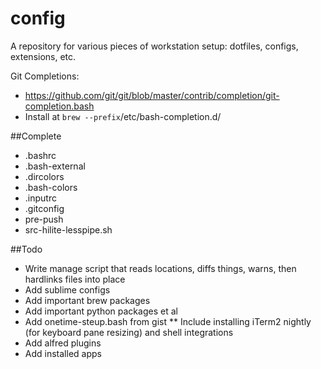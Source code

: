 # config
A repository for various pieces of workstation setup: dotfiles, configs, extensions, etc.

Git Completions:
- https://github.com/git/git/blob/master/contrib/completion/git-completion.bash
- Install at `brew --prefix`/etc/bash-completion.d/

##Complete
* .bashrc
* .bash-external
* .dircolors
* .bash-colors
* .inputrc
* .gitconfig
* pre-push
* src-hilite-lesspipe.sh

##Todo
* Write manage script that reads locations, diffs things, warns, then hardlinks files into place
* Add sublime configs
* Add important brew packages
* Add important python packages et al
* Add onetime-steup.bash from gist
** Include installing iTerm2 nightly (for keyboard pane resizing) and shell integrations
* Add alfred plugins
* Add installed apps
